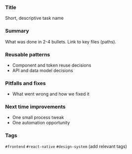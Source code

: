 ### Title

Short, descriptive task name

### Summary

What was done in 2-4 bullets. Link to key files (paths).

### Reusable patterns

- Component and token reuse decisions
- API and data model decisions

### Pitfalls and fixes

- What went wrong and how we fixed it

### Next time improvements

- One small process tweak
- One automation opportunity

### Tags

`#frontend` `#react-native` `#design-system` (add relevant tags)
